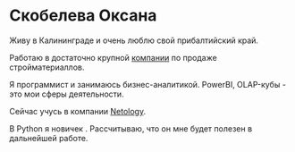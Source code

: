 # Скобелева Оксана

Живу в Калининграде и очень люблю свой прибалтийский край.

Работаю в достаточно крупной [компании](https://baucenter.ru) по продаже стройматериаллов.

Я программист и занимаюсь бизнес-аналитикой. PowerBI, OLAP-кубы - это мои сферы деятельности.

Cейчас учусь в компании [Netology](https://netology.ru).

В Python  я новичек . Рассчитываю, что он мне будет полезен в дальнейшей работе.
